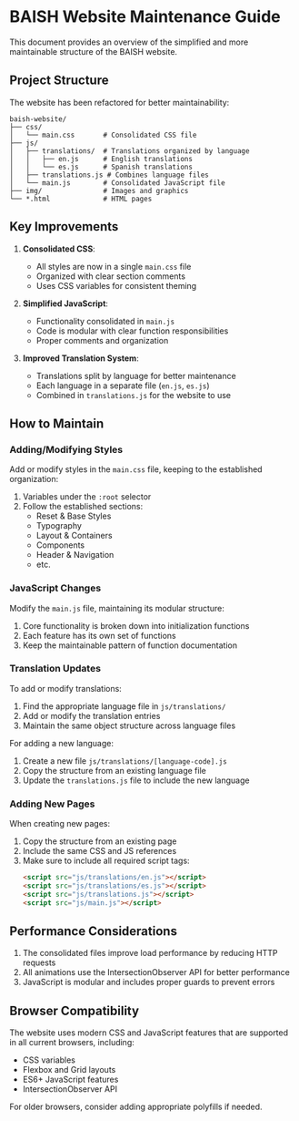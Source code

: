 # BAISH Website Maintenance Guide

This document provides an overview of the simplified and more maintainable structure of the BAISH website.

## Project Structure

The website has been refactored for better maintainability:

```
baish-website/
├── css/
│   └── main.css       # Consolidated CSS file
├── js/
│   ├── translations/  # Translations organized by language
│   │   ├── en.js      # English translations
│   │   └── es.js      # Spanish translations
│   ├── translations.js # Combines language files
│   └── main.js        # Consolidated JavaScript file
├── img/               # Images and graphics
└── *.html             # HTML pages
```

## Key Improvements

1. **Consolidated CSS**:
   - All styles are now in a single `main.css` file
   - Organized with clear section comments
   - Uses CSS variables for consistent theming

2. **Simplified JavaScript**:
   - Functionality consolidated in `main.js`
   - Code is modular with clear function responsibilities
   - Proper comments and organization

3. **Improved Translation System**:
   - Translations split by language for better maintenance
   - Each language in a separate file (`en.js`, `es.js`)
   - Combined in `translations.js` for the website to use

## How to Maintain

### Adding/Modifying Styles

Add or modify styles in the `main.css` file, keeping to the established organization:

1. Variables under the `:root` selector
2. Follow the established sections:
   - Reset & Base Styles
   - Typography
   - Layout & Containers
   - Components
   - Header & Navigation
   - etc.

### JavaScript Changes

Modify the `main.js` file, maintaining its modular structure:

1. Core functionality is broken down into initialization functions
2. Each feature has its own set of functions
3. Keep the maintainable pattern of function documentation

### Translation Updates

To add or modify translations:

1. Find the appropriate language file in `js/translations/`
2. Add or modify the translation entries
3. Maintain the same object structure across language files

For adding a new language:

1. Create a new file `js/translations/[language-code].js`
2. Copy the structure from an existing language file
3. Update the `translations.js` file to include the new language

### Adding New Pages

When creating new pages:

1. Copy the structure from an existing page
2. Include the same CSS and JS references
3. Make sure to include all required script tags:
   ```html
   <script src="js/translations/en.js"></script>
   <script src="js/translations/es.js"></script>
   <script src="js/translations.js"></script>
   <script src="js/main.js"></script>
   ```

## Performance Considerations

1. The consolidated files improve load performance by reducing HTTP requests
2. All animations use the IntersectionObserver API for better performance
3. JavaScript is modular and includes proper guards to prevent errors

## Browser Compatibility

The website uses modern CSS and JavaScript features that are supported in all current browsers, including:

- CSS variables
- Flexbox and Grid layouts
- ES6+ JavaScript features
- IntersectionObserver API

For older browsers, consider adding appropriate polyfills if needed.
